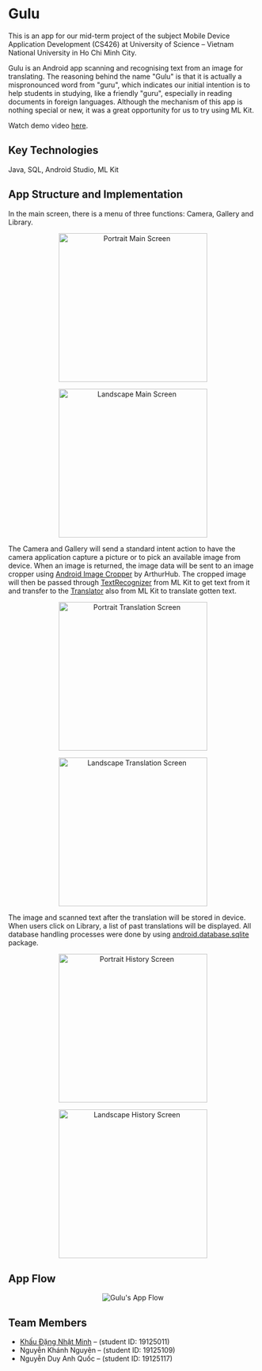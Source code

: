 # Gulu
This is an app for our mid-term project of the subject Mobile Device Application Development (CS426) at University of Science – Vietnam National University in Ho Chi Minh City.

Gulu is an Android app scanning and recognising text from an image for translating. The reasoning behind the name "Gulu" is that it is actually a mispronounced word from "guru", which indicates our initial intention is to help students in studying, like a friendly "guru", especially in reading documents in foreign languages. Although the mechanism of this app is nothing special or new, it was a great opportunity for us to try using ML Kit.

Watch demo video <a href="https://youtu.be/xdMga2Z7mIU" target="_blank">here</a>.

## Key Technologies
Java, SQL, Android Studio, ML Kit

## App Structure and Implementation
In the main screen, there is a menu of three functions: Camera, Gallery and Library.

<p align="center">
  <img src="https://user-images.githubusercontent.com/29631037/132618818-b6d162e1-7f71-416c-a4c9-01953feeee5a.png" alt="Portrait Main Screen" style="width:300px"/>
</p>
<p align="center">
  <img src="https://user-images.githubusercontent.com/29631037/132619081-bf13f7cc-dadf-443b-bf62-a816a49eb576.png" alt="Landscape Main Screen" style="height:300px"/>
</p>

The Camera and Gallery will send a standard intent action to have the camera application capture a picture or to pick an available image from device. When an image is returned, the image data will be sent to an image cropper using [Android Image Cropper](https://github.com/ArthurHub/Android-Image-Cropper) by ArthurHub. The cropped image will then be passed through [TextRecognizer](https://developers.google.com/android/reference/com/google/mlkit/vision/text/TextRecognizer) from ML Kit to get text from it and transfer to the [Translator](https://developers.google.com/android/reference/com/google/mlkit/nl/translate/Translator) also from ML Kit to translate gotten text.

<p align="center">
  <img src="https://user-images.githubusercontent.com/29631037/132619052-3d650cb7-9911-4c5f-bad5-1dc58afd59d3.png" alt="Portrait Translation Screen" style="width:300px"/>
</p>
<p align="center">
  <img src="https://user-images.githubusercontent.com/29631037/132619058-34f7accc-79f3-4c87-bfba-3a179b88da0e.png" alt="Landscape Translation Screen" style="height:300px"/>
</p>

The image and scanned text after the translation will be stored in device. When users click on Library, a list of past translations will be displayed. All database handling processes were done by using [android.database.sqlite](https://developer.android.com/reference/android/database/sqlite/package-summary) package.

<p align="center">
  <img src="https://user-images.githubusercontent.com/29631037/132619117-86c49659-def5-4952-89e5-65c538072af0.png" alt="Portrait History Screen" style="width:300px"/>
</p>
<p align="center">
  <img src="https://user-images.githubusercontent.com/29631037/132619125-d70a84b3-171a-4fff-8bb0-2fed15c6e61f.png" alt="Landscape History Screen" style="height:300px"/>
</p>

## App Flow
<p align="center">
  <img src="https://user-images.githubusercontent.com/29631037/132617817-c686e51f-f771-4dce-8b14-ed3a1fe5a3c7.png" alt="Gulu's App Flow"/>
</p>

## Team Members
- [Khấu Đặng Nhật Minh](https://www.linkedin.com/in/wolfris/) – (student ID: 19125011)
- Nguyễn Khánh Nguyên – (student ID: 19125109)
- Nguyễn Duy Anh Quốc – (student ID: 19125117)
